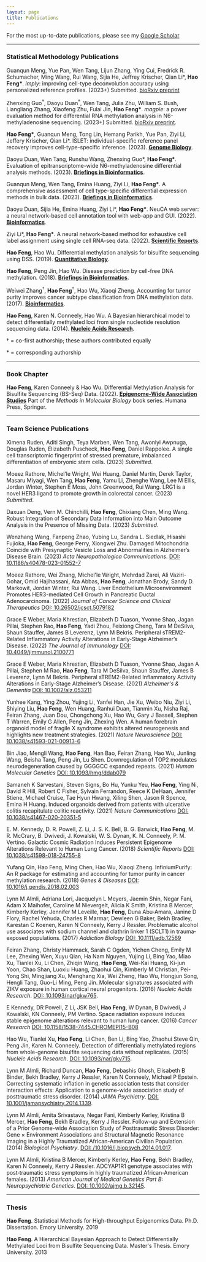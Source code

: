 ```yaml
---
layout: page
title: Publications
---
```

For the most up-to-date publications, please see my [Google Scholar](https://scholar.google.com/citations?user=YGFvJjwAAAAJ&hl=en)<br/>

---
### Statistical Methodology Publications

Guanqun Meng, Yue Pan, Wen Tang, Lijun Zhang, Ying Cui, Fredrick R. Schumacher, Ming Wang, Rui Wang, Sijia He, Jeffrey Krischer, Qian Li&#42;, **Hao Feng&#42;**. *imply*: improving cell-type deconvolution accuracy using personalized reference profiles. (2023+) Submitted. [bioRxiv preprint](https://doi.org/10.1101/2023.09.27.559579)

Zhenxing Guo<sup>&dagger;</sup>, Daoyu Duan<sup>&dagger;</sup>, Wen Tang, Julia Zhu, William S. Bush, Liangliang Zhang, Xiaofeng Zhu, Fulai Jin, **Hao Feng&#42;**. *magpie*: a power evaluation method for differential RNA methylation analysis in N6-methyladenosine sequencing. (2023+) Submitted. [bioRxiv preprint](https://www.biorxiv.org/content/10.1101/2023.09.08.556896v1).

**Hao Feng&#42;**, Guanqun Meng, Tong Lin, Hemang Parikh, Yue Pan, Ziyi Li, Jeffery Krischer, Qian Li&#42;. ISLET: individual-specific reference panel recovery improves cell-type-specific inference. (2023). [**Genome Biology**](https://doi.org/10.1186/s13059-023-03014-8).

Daoyu Duan, Wen Tang, Runshu Wang, Zhenxing Guo&#42;, **Hao Feng&#42;**. Evaluation of epitranscriptome-wide N6-methyladenosine differential analysis methods. (2023). [**Briefings in Bioinformatics**](https://doi.org/10.1093/bib/bbad139). 

Guanqun Meng, Wen Tang, Emina Huang, Ziyi Li, **Hao Feng&#42;**. A comprehensive assessment of cell type-specific differential expression methods in bulk data. (2023). [**Briefings in Bioinformatics**](https://doi.org/10.1093/bib/bbac516).  

Daoyu Duan, Sijia He, Emina Huang, Ziyi Li&#42;, **Hao Feng&#42;**. NeuCA web server: a neural network-based cell annotation tool with web-app and GUI. (2022). [**Bioinformatics**](https://doi.org/10.1093/bioinformatics/btac108). 

Ziyi Li&#42;, **Hao Feng&#42;**. A neural network-based method for exhaustive cell label assignment using single cell RNA-seq data. (2022). [**Scientific Reports**](https://doi.org/10.1038/s41598-021-04473-4). 

**Hao Feng**, Hao Wu. Differential methylation analysis for bisulfite sequencing using DSS. (2019). [**Quantitative Biology**](https://doi.org/10.1007/s40484-019-0183-8). 

**Hao Feng**, Peng Jin, Hao Wu. Disease prediction by cell-free DNA methylation. (2018). [**Briefings in Bioinformatics**](https://doi.org/10.1093/bib/bby029). 

Weiwei Zhang<sup>&dagger;</sup>, **Hao Feng**<sup>&dagger;</sup>, Hao Wu, Xiaoqi Zheng. Accounting for tumor purity improves cancer subtype classification from DNA methylation data. (2017). [**Bioinformatics**](https://doi.org/10.1093/bioinformatics/btx303). 

**Hao Feng**, Karen N. Conneely, Hao Wu. A Bayesian hierarchical model to detect differentially methylated loci from single nucleotide resolution sequencing data. (2014). [**Nucleic Acids Research**](https://doi.org/10.1093/nar/gku154). 


&dagger; = co-first authorship; these authors contributed equally   
 
&#42; = corresponding authorship    

---
### Book Chapter 
**Hao Feng**, Karen Conneely & Hao Wu. Differential Methylation Analysis for Bisulfite Sequencing (BS-Seq) Data. (2022). [**Epigenome-Wide Association Studies**](https://doi.org/10.1007/978-1-0716-1994-0_16) Part of the *Methods in Molecular Biology* book series. Humana Press, Springer. 

---
### Team Science Publications

Ximena Ruden, Aditi Singh, Teya Marben, Wen Tang, Awoniyi Awpnuga, Douglas Ruden, Elizabeth Puscheck, **Hao Feng**, Daniel Rappolee. A single cell transcriptomic fingerprint of stressed premature, imbalanced differentiation of embryonic stem cells. (2023) *Submitted*.

Moeez Rathore, Michel’le Wright, Wei Huang, Daniel Martin, Derek Taylor, Masaru Miyagi, Wen Tang, **Hao Feng**, Yamu Li, Zhenghe Wang, Lee M Ellis, Jordan Winter, Stephen E Moss, John Greenwood, Rui Wang. LRG1 is a novel HER3 ligand to promote growth in colorectal cancer. (2023) *Submitted*.

Daxuan Deng, Vern M. Chinchilli, **Hao Feng**, Chixiang Chen, Ming Wang. Robust Integration of Secondary Data Information into Main Outcome Analysis in the Presence of Missing Data. (2023) *Submitted*.

Wenzhang Wang, Fanpeng Zhao, Yubing Lu, Sandra L. Siedlak, Hisashi Fujioka, **Hao Feng**, George Perry, Xiongwei Zhu. Damaged Mitochondria Coincide with Presynaptic Vesicle Loss and Abnormalities in Alzheimer’s Disease Brain. (2023) *Acta Neuropathologica Communications*. [DOI: 10.1186/s40478-023-01552-7](https://doi.org/10.1186/s40478-023-01552-7) 

Moeez Rathore, Wei Zhang, Michel'le Wright, Mehrdad Zarei, Ali Vaziri-Gohar, Omid Hajihassani, Ata Abbas, **Hao Feng**, Jonathan Brody, Sandy D. Markowit, Jordan Winter, Rui Wang. Liver Endothelium Microenvironment Promotes HER3-mediated Cell Growth in Pancreatic Ductal Adenocarcinoma. (2022)  *Journal of Cancer Science and Clinical Therapeutics* [DOI: 10.26502/jcsct.5079182](https://doi.org/10.26502%2Fjcsct.5079182) 

Grace E Weber, Maria Khrestian, Elizabeth D Tuason, Yvonne Shao, Jagan Pillai, Stephen Rao, **Hao Feng**, Yadi Zhou, Feixiong Cheng, Tara M DeSilva, Shaun Stauffer, James B Leverenz, Lynn M Bekris. Peripheral sTREM2-Related Inflammatory Activity Alterations in Early-Stage Alzheimer’s Disease. (2022) *The Journal of Immunology* [DOI: 10.4049/jimmunol.2100771](https://doi.org/10.4049/jimmunol.2100771) 

Grace E Weber, Maria Khrestian, Elizabeth D Tuason, Yvonne Shao, Jagan A Pillai, Stephen M Rao, **Hao Feng**, Tara M DeSilva, Shaun Stauffer, James B Leverenz, Lynn M Bekris. Peripheral sTREM2-Related Inflammatory Activity Alterations in Early-Stage Alzheimer’s Disease. (2021) *Alzheimer's & Dementia* [DOI: 10.1002/alz.053211](https://doi.org/10.1002/alz.053211) 

Yunhee Kang, Ying Zhou, Yujing Li, Yanfei Han, Jie Xu, Weibo Niu, Ziyi Li, Shiying Liu, **Hao Feng**, Wen Huang, Ranhui Duan, Tianmin Xu, Nisha Raj, Feiran Zhang, Juan Dou, Chongchong Xu, Hao Wu, Gary J Bassell, Stephen T Warren, Emily G Allen, Peng Jin, Zhexing Wen. A human forebrain organoid model of fragile X syndrome exhibits altered neurogenesis and highlights new treatment strategies. (2021) *Nature Neuroscience* [DOI: 10.1038/s41593-021-00913-6](https://doi.org/10.1038/s41593-021-00913-6) 

Bin Jiao, Mengli Wang, **Hao Feng**, Han Bao, Feiran Zhang, Hao Wu, Junling Wang, Beisha Tang, Peng Jin, Lu Shen. Downregulation of TOP2 modulates neurodegeneration caused by GGGGCC expanded repeats. (2021) *Human Molecular Genetics* [DOI: 10.1093/hmg/ddab079](https://doi.org/10.1093/hmg/ddab079) 

Samaneh K Sarvestani, Steven Signs, Bo Hu, Yunku Yeu, **Hao Feng**, Ying Ni, David R Hill, Robert C Fisher, Sylvain Ferrandon, Reece K DeHaan, Jennifer Stiene, Michael Cruise, Tae Hyun Hwang, Xiling Shen, Jason R Spence, Emina H Huang. Induced organoids derived from patients with ulcerative colitis recapitulate colitic reactivity. (2021) *Nature Communications* [DOI: 10.1038/s41467-020-20351-5](https://doi.org/10.1038/s41467-020-20351-5) 

E. M. Kennedy, D. R. Powell, Z. Li, J. S. K. Bell, B. G. Barwick, **Hao Feng**, M. R. McCrary, B. Dwivedi, J. Kowalski, W. S. Dynan, K. N. Conneely, P. M. Vertino.  Galactic Cosmic Radiation Induces Persistent Epigenome Alterations Relevant to Human Lung Cancer. (2018) *Scientific Reports* [DOI: 10.1038/s41598-018-24755-8](https://doi.org/10.1038/s41598-018-24755-8) 

Yufang Qin, Hao Feng, Ming Chen, Hao Wu, Xiaoqi Zheng. InfiniumPurify: An R package for estimating and accounting for tumor purity in cancer methylation research. (2018) *Genes &amp; Diseases* [DOI: 10.1016/j.gendis.2018.02.003](https://doi.org/10.1016/j.gendis.2018.02.003) 

Lynn M Almli, Adriana Lori, Jacquelyn L Meyers, Jaemin Shin, Negar Fani, Adam X Maihofer, Caroline M Nievergelt, Alicia K Smith, Kristina B Mercer, Kimberly Kerley, Jennifer M Leveille, **Hao Feng**, Duna Abu‐Amara, Janine D Flory, Rachel Yehuda, Charles R Marmar, Dewleen G Baker, Bekh Bradley, Karestan C Koenen, Karen N Conneely, Kerry J Ressler. Problematic alcohol use associates with sodium channel and clathrin linker 1 (SCLT1) in trauma‐exposed populations. (2017) *Addiction Biology* [DOI: 10.1111/adb.12569](https://doi.org/10.1111/adb.12569) 

Feiran Zhang, Christy Hammack, Sarah C Ogden, Yichen Cheng, Emily M Lee, Zhexing Wen, Xuyu Qian, Ha Nam Nguyen, Yujing Li, Bing Yao, Miao Xu, Tianlei Xu, Li Chen, Zhiqin Wang, **Hao Feng**, Wei-Kai Huang, Ki-jun Yoon, Chao Shan, Luoxiu Huang, Zhaohui Qin, Kimberly M Christian, Pei-Yong Shi, Mingjiang Xu, Menghang Xia, Wei Zheng, Hao Wu, Hongjun Song, Hengli Tang, Guo-Li Ming, Peng Jin. Molecular signatures associated with ZIKV exposure in human cortical neural progenitors. (2016) *Nucleic Acids Research*. [DOI: 10.1093/nar/gkw765](https://doi.org/10.1093/nar/gkw765). 

E Kennedy, DR Powell, Z Li, JSK Bell, **Hao Feng**, W Dynan, B Dwivedi, J Kowalski, KN Conneely, PM Vertino. Space radiation exposure induces stable epigenome alterations relevant to human lung cancer. (2016) *Cancer Research* [DOI: 10.1158/1538-7445.CHROMEPI15-B08](https://doi.org/10.1158/1538-7445.CHROMEPI15-B08)

Hao Wu, Tianlei Xu, **Hao Feng**, Li Chen, Ben Li, Bing Yao, Zhaohui Steve Qin, Peng Jin, Karen N. Conneely. Detection of differentially methylated regions from whole-genome bisulfite sequencing data without replicates. (2015) *Nucleic Acids Research*. [DOI: 10.1093/nar/gkv715](https://doi.org/10.1093/nar/gkv715). 

Lynn M Almli, Richard Duncan, **Hao Feng**, Debashis Ghosh, Elisabeth B Binder, Bekh Bradley, Kerry J Ressler, Karen N Conneely, Michael P Epstein. Correcting systematic inflation in genetic association tests that consider interaction effects: Application to a genome-wide association study of posttraumatic stress disorder. (2014) *JAMA Psychiatry*. [DOI: 10.1001/jamapsychiatry.2014.1339](https://doi.org/10.1001/jamapsychiatry.2014.1339). 

Lynn M Almli, Amita Srivastava, Negar Fani, Kimberly Kerley, Kristina B Mercer, **Hao Feng**, Bekh Bradley, Kerry J Ressler. Follow-up and Extension of a Prior Genome-wide Association Study of Posttraumatic Stress Disorder: Gene × Environment Associations and Structural Magnetic Resonance Imaging in a Highly Traumatized African-American Civilian Population. (2014) *Biological Psychiatry*. [DOI: /10.1016/j.biopsych.2014.01.017](https://doi.org/10.1016/j.biopsych.2014.01.017). 

Lynn M Almli, Kristina B Mercer, Kimberly Kerley, **Hao Feng**, Bekh Bradley, Karen N Conneely, Kerry J Ressler. ADCYAP1R1 genotype associates with post‐traumatic stress symptoms in highly traumatized African‐American females. (2013) *American Journal of Medical Genetics Part B: Neuropsychiatric Genetics*. [DOI: 10.1002/ajmg.b.32145](https://doi.org/10.1002/ajmg.b.32145). 


---
### Thesis 
**Hao Feng**. Statistical Methods for High-throughput Epigenomics Data. Ph.D. Dissertation. Emory University. 2019

**Hao Feng**. A Hierarchical Bayesian Approach to Detect Differentially Methylated Loci from Bisulfite Sequencing Data. Master's Thesis. Emory University. 2013
